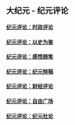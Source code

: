 ## 大纪元 - 纪元评论

#### [纪元评论：时政评论](indexes/nsc1025/README.md?02130330)
#### [纪元评论：以史为鉴](indexes/nsc1028/README.md?02130330)
#### [纪元评论：感悟随笔](indexes/nsc1035/README.md?02130330)
#### [纪元评论：纪元特稿](indexes/nsc424/README.md?02130330)
#### [纪元评论：财经评论](indexes/nsc1026/README.md?02130330)
#### [纪元评论：自由广场](indexes/nsc993/README.md?02130330)
#### [纪元评论：纪元社论](indexes/nsc422/README.md?02130330)
